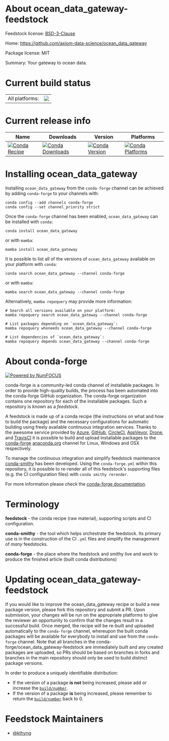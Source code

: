 About ocean_data_gateway-feedstock
==================================

Feedstock license: [BSD-3-Clause](https://github.com/conda-forge/ocean_data_gateway-feedstock/blob/main/LICENSE.txt)

Home: https://github.com/axiom-data-science/ocean_data_gateway

Package license: MIT

Summary: Your gateway to ocean data.

Current build status
====================


<table><tr><td>All platforms:</td>
    <td>
      <a href="https://dev.azure.com/conda-forge/feedstock-builds/_build/latest?definitionId=12948&branchName=main">
        <img src="https://dev.azure.com/conda-forge/feedstock-builds/_apis/build/status/ocean_data_gateway-feedstock?branchName=main">
      </a>
    </td>
  </tr>
</table>

Current release info
====================

| Name | Downloads | Version | Platforms |
| --- | --- | --- | --- |
| [![Conda Recipe](https://img.shields.io/badge/recipe-ocean_data_gateway-green.svg)](https://anaconda.org/conda-forge/ocean_data_gateway) | [![Conda Downloads](https://img.shields.io/conda/dn/conda-forge/ocean_data_gateway.svg)](https://anaconda.org/conda-forge/ocean_data_gateway) | [![Conda Version](https://img.shields.io/conda/vn/conda-forge/ocean_data_gateway.svg)](https://anaconda.org/conda-forge/ocean_data_gateway) | [![Conda Platforms](https://img.shields.io/conda/pn/conda-forge/ocean_data_gateway.svg)](https://anaconda.org/conda-forge/ocean_data_gateway) |

Installing ocean_data_gateway
=============================

Installing `ocean_data_gateway` from the `conda-forge` channel can be achieved by adding `conda-forge` to your channels with:

```
conda config --add channels conda-forge
conda config --set channel_priority strict
```

Once the `conda-forge` channel has been enabled, `ocean_data_gateway` can be installed with `conda`:

```
conda install ocean_data_gateway
```

or with `mamba`:

```
mamba install ocean_data_gateway
```

It is possible to list all of the versions of `ocean_data_gateway` available on your platform with `conda`:

```
conda search ocean_data_gateway --channel conda-forge
```

or with `mamba`:

```
mamba search ocean_data_gateway --channel conda-forge
```

Alternatively, `mamba repoquery` may provide more information:

```
# Search all versions available on your platform:
mamba repoquery search ocean_data_gateway --channel conda-forge

# List packages depending on `ocean_data_gateway`:
mamba repoquery whoneeds ocean_data_gateway --channel conda-forge

# List dependencies of `ocean_data_gateway`:
mamba repoquery depends ocean_data_gateway --channel conda-forge
```


About conda-forge
=================

[![Powered by
NumFOCUS](https://img.shields.io/badge/powered%20by-NumFOCUS-orange.svg?style=flat&colorA=E1523D&colorB=007D8A)](https://numfocus.org)

conda-forge is a community-led conda channel of installable packages.
In order to provide high-quality builds, the process has been automated into the
conda-forge GitHub organization. The conda-forge organization contains one repository
for each of the installable packages. Such a repository is known as a *feedstock*.

A feedstock is made up of a conda recipe (the instructions on what and how to build
the package) and the necessary configurations for automatic building using freely
available continuous integration services. Thanks to the awesome service provided by
[Azure](https://azure.microsoft.com/en-us/services/devops/), [GitHub](https://github.com/),
[CircleCI](https://circleci.com/), [AppVeyor](https://www.appveyor.com/),
[Drone](https://cloud.drone.io/welcome), and [TravisCI](https://travis-ci.com/)
it is possible to build and upload installable packages to the
[conda-forge](https://anaconda.org/conda-forge) [anaconda.org](https://anaconda.org/)
channel for Linux, Windows and OSX respectively.

To manage the continuous integration and simplify feedstock maintenance
[conda-smithy](https://github.com/conda-forge/conda-smithy) has been developed.
Using the ``conda-forge.yml`` within this repository, it is possible to re-render all of
this feedstock's supporting files (e.g. the CI configuration files) with ``conda smithy rerender``.

For more information please check the [conda-forge documentation](https://conda-forge.org/docs/).

Terminology
===========

**feedstock** - the conda recipe (raw material), supporting scripts and CI configuration.

**conda-smithy** - the tool which helps orchestrate the feedstock.
                   Its primary use is in the construction of the CI ``.yml`` files
                   and simplify the management of *many* feedstocks.

**conda-forge** - the place where the feedstock and smithy live and work to
                  produce the finished article (built conda distributions)


Updating ocean_data_gateway-feedstock
=====================================

If you would like to improve the ocean_data_gateway recipe or build a new
package version, please fork this repository and submit a PR. Upon submission,
your changes will be run on the appropriate platforms to give the reviewer an
opportunity to confirm that the changes result in a successful build. Once
merged, the recipe will be re-built and uploaded automatically to the
`conda-forge` channel, whereupon the built conda packages will be available for
everybody to install and use from the `conda-forge` channel.
Note that all branches in the conda-forge/ocean_data_gateway-feedstock are
immediately built and any created packages are uploaded, so PRs should be based
on branches in forks and branches in the main repository should only be used to
build distinct package versions.

In order to produce a uniquely identifiable distribution:
 * If the version of a package **is not** being increased, please add or increase
   the [``build/number``](https://docs.conda.io/projects/conda-build/en/latest/resources/define-metadata.html#build-number-and-string).
 * If the version of a package **is** being increased, please remember to return
   the [``build/number``](https://docs.conda.io/projects/conda-build/en/latest/resources/define-metadata.html#build-number-and-string)
   back to 0.

Feedstock Maintainers
=====================

* [@kthyng](https://github.com/kthyng/)

